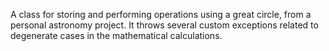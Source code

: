 A class for storing and performing operations using a great circle, from a personal astronomy project. It throws several custom exceptions related to degenerate cases in the mathematical calculations.
